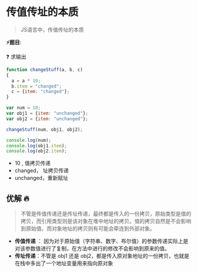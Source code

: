 # 传值传址的本质

> JS语言中，传值传址的本质

**⚡题目**:

❓ 求输出

```js
function changeStuff(a, b, c)
{
  a = a * 10;
  b.item = "changed";
  c = {item: "changed"};
}

var num = 10;
var obj1 = {item: "unchanged"};
var obj2 = {item: "unchanged"};

changeStuff(num, obj1, obj2);

console.log(num);
console.log(obj1.item);
console.log(obj2.item);
```

- 10 , 值拷贝传递
- changed， 址拷贝传递
- unchanged，重新赋址

## 优解 🔥

> 不管是传值传递还是传址传递，最终都是传入的一份拷贝，原始类型是值的拷贝，而引用类型则是该对象在堆中地址的拷贝。值的拷贝自然是不会影响到原始值，而对象地址的拷贝则有可能会牵连到外部对象。

- **传值传递** ： 因为对于原始值（字符串、数字、布尔值）的参数传递实际上是对该参数值进行了复制，在方法中进行的修改不会影响到原来的值。
- **传址传递**：不管是 obj1 还是 obj2，都是传入原对象地址的一份拷贝，也就是在栈中多出了一个地址变量用来指向原对象
